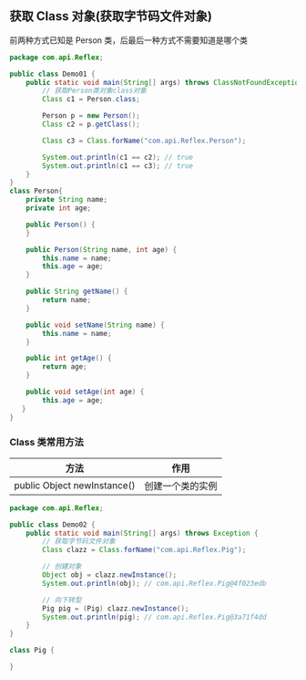 ## 获取 Class 对象(获取字节码文件对象)

前两种方式已知是 Person 类，后最后一种方式不需要知道是哪个类

```java
package com.api.Reflex;

public class Demo01 {
    public static void main(String[] args) throws ClassNotFoundException {
        // 获取Person类对象class对象
        Class c1 = Person.class;

        Person p = new Person();
        Class c2 = p.getClass();

        Class c3 = Class.forName("com.api.Reflex.Person");

        System.out.println(c1 == c2); // true
        System.out.println(c1 == c3); // true
    }
}
class Person{
    private String name;
    private int age;

    public Person() {
    }

    public Person(String name, int age) {
        this.name = name;
        this.age = age;
    }

    public String getName() {
        return name;
    }

    public void setName(String name) {
        this.name = name;
    }

    public int getAge() {
        return age;
    }

    public void setAge(int age) {
        this.age = age;
   }
}
```

### Class 类常用方法

| 方法                        | 作用             |
| --------------------------- | ---------------- |
| public Object newInstance() | 创建一个类的实例 |

```java
package com.api.Reflex;

public class Demo02 {
    public static void main(String[] args) throws Exception {
        // 获取字节码文件对象
        Class clazz = Class.forName("com.api.Reflex.Pig");

        // 创建对象
        Object obj = clazz.newInstance();
        System.out.println(obj); // com.api.Reflex.Pig@4f023edb

        // 向下转型
        Pig pig = (Pig) clazz.newInstance();
        System.out.println(pig); // com.api.Reflex.Pig@3a71f4dd
    }
}

class Pig {

}
```
